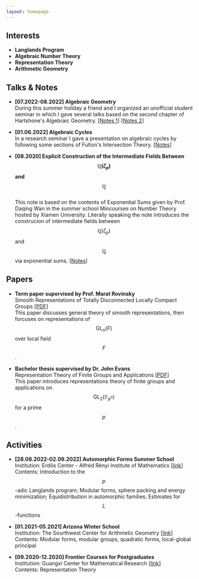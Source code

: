 ```yaml
---
layout: homepage
---
```

<script src="https://cdn.mathjax.org/mathjax/latest/MathJax.js?config=TeX-AMS-MML_HTMLorMML" type="text/javascript"></script>

## Interests

- **Langlands Program**
- **Algebraic Number Theory**
- **Representation Theory**
- **Arithmetic Geometry**


## Talks & Notes
- **[07.2022-08.2022] Algebraic Geometry**
  <br>
  During this summer holiday a friend and I organized an unofficial student seminar in which I gave several talks based on the second chapter of Hartshone's Algebraic Geometry. [<a href="PDF-Personal Web/ag-seminar-1-13.pdf">Notes 1</a>] [<a href="PDF-Personal Web/ag-seminar-14-29.pdf">Notes 2</a>]
  
- **[01.06.2022] Algebraic Cycles**
  <br>
  In a research seminar I gave a presentation on algebraic cycles by following some sections of Fulton's Intersection Theory. [<a href="PDF-Personal Web/algebraic cycles.pdf">Notes</a>]
  
- **[08.2020] Explicit Construction of the Intermediate Fields Between $$\mathbb{Q}(\zeta_p)$$ and $$\mathbb{Q}$$**
  <br>
  This note is based on the contents of Exponential Sums given by Prof. Daqing Wan in the summer school Mincourses on Number Theory hosted by Xiamen University. Literally speaking the note introduces the construcion of intermediate fields between $$\mathbb{Q}(\zeta_p)$$ and $$\mathbb{Q}$$ via exponential sums. [<a href="PDF-Personal Web/work.pdf">Notes</a>]



## Papers

- **Term paper supervised by Prof. Marat Rovinsky**
  <br>
  Smooth Representations of Totally Disconnected Locally Compact Groups [<a href="combinepdf.pdf">PDF</a>]
  <br>
  This paper discusses general theory of smooth representations, then forcuses on representations of $$\mathrm{GL}_n(F)$$ over local field $$F$$.
  
- **Bachelor thesis supervised by Dr. John Evans**
  <br>
  Representation Theory of Finite Groups and Applications [<a href="MA3PRO_report2020-21.pdf">PDF</a>]
  <br> This paper introduces representations theory of finite groups and applications on $$\mathrm{GL_2}(\mathbb{F}_{p^n})$$ for a prime $$p$$.
  
  
## Activities
 
 - **[28.08.2022-02.09.2022] Automorphic Forms Summer School**
   <br>
   Institution: Erdős Center - Alfréd Rényi Institute of Mathematics [[link](https://erdoscenter.renyi.hu/)]
   <br>
   Contents: Introduction to the $$p$$-adic Langlands program; Modular forms, sphere packing and energy minimization; Equidistribution in automorphic families; Estimates for $$L$$-functions
   
- **[01.2021-05.2021] Arizona Winter School**
  <br>
  Institution: The Sourthwest Center for Arithmetic Geometry [[link](https://swc-math.github.io/misc/aboutSWC/index.html)]
  <br>
  Contents: Modular forms, modular groups, quadratic forms, local-global principal
  
- **[09.2020-12.2020] Frontier Courses for Postgraduates**
  <br>
  Institution: Guangxi Center for Mathematical Research [[link](https://gxcmr.gxu.edu.cn/english.htm)]
  <br>
  Contents: Representation Theory
  
